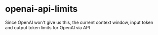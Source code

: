 # openai-api-limits
Since OpenAI won't give us this, the current context window, input token and output token limits for OpenAI via API
